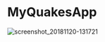 # MyQuakesApp

![screenshot_20181120-131721](https://user-images.githubusercontent.com/39487731/49110147-5383de00-f295-11e8-8802-8db641fcda8d.png)

